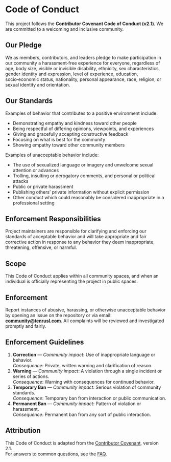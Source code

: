 # Code of Conduct

This project follows the **Contributor Covenant Code of Conduct (v2.1)**. We are committed to a welcoming and inclusive community.

## Our Pledge

We as members, contributors, and leaders pledge to make participation in our community a harassment‑free experience for everyone, regardless of age, body size, visible or invisible disability, ethnicity, sex characteristics, gender identity and expression, level of experience, education, socio‑economic status, nationality, personal appearance, race, religion, or sexual identity and orientation.

## Our Standards

Examples of behavior that contributes to a positive environment include:

-   Demonstrating empathy and kindness toward other people
-   Being respectful of differing opinions, viewpoints, and experiences
-   Giving and gracefully accepting constructive feedback
-   Focusing on what is best for the community
-   Showing empathy toward other community members

Examples of unacceptable behavior include:

-   The use of sexualized language or imagery and unwelcome sexual attention or advances
-   Trolling, insulting or derogatory comments, and personal or political attacks
-   Public or private harassment
-   Publishing others’ private information without explicit permission
-   Other conduct which could reasonably be considered inappropriate in a professional setting

## Enforcement Responsibilities

Project maintainers are responsible for clarifying and enforcing our standards of acceptable behavior and will take appropriate and fair corrective action in response to any behavior they deem inappropriate, threatening, offensive, or harmful.

## Scope

This Code of Conduct applies within all community spaces, and when an individual is officially representing the project in public spaces.

## Enforcement

Report instances of abusive, harassing, or otherwise unacceptable behavior by opening an issue on the repository or via email: **community@tenrusl.com**. All complaints will be reviewed and investigated promptly and fairly.

## Enforcement Guidelines

1. **Correction** — _Community impact_: Use of inappropriate language or behavior.  
   _Consequence_: Private, written warning and clarification of reason.
2. **Warning** — _Community impact_: A violation through a single incident or series of actions.  
   _Consequence_: Warning with consequences for continued behavior.
3. **Temporary Ban** — _Community impact_: Serious violation of community standards.  
   _Consequence_: Temporary ban from interaction or public communication.
4. **Permanent Ban** — _Community impact_: Pattern of violation or harassment.  
   _Consequence_: Permanent ban from any sort of public interaction.

## Attribution

This Code of Conduct is adapted from the [Contributor Covenant][homepage], version 2.1.  
For answers to common questions, see the [FAQ](https://www.contributor-covenant.org/faq).

[homepage]: https://www.contributor-covenant.org
